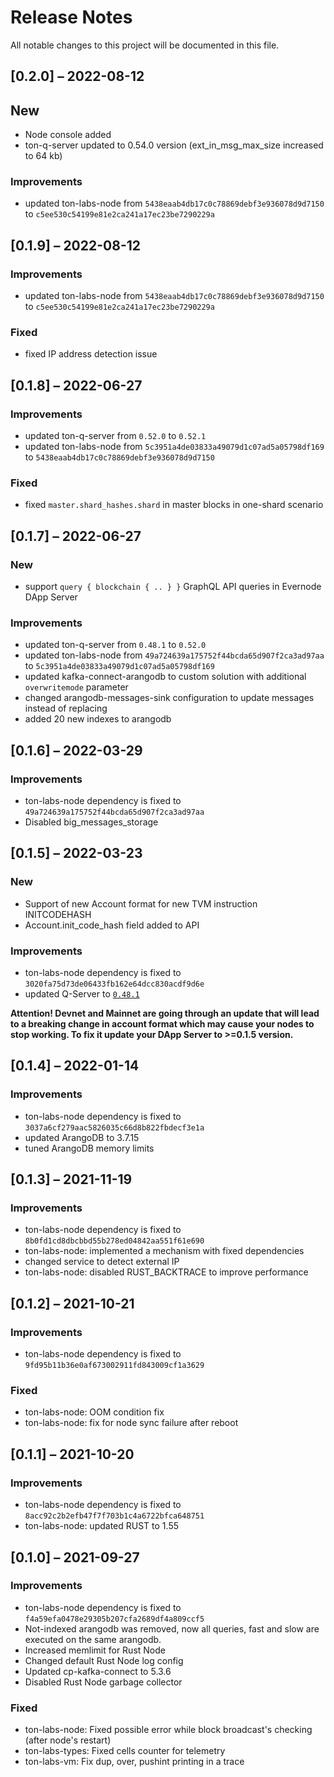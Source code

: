 # Release Notes

All notable changes to this project will be documented in this file.

## [0.2.0] – 2022-08-12

## New

- Node console added
- ton-q-server updated to 0.54.0 version (ext_in_msg_max_size increased to 64 kb)

### Improvements

- updated ton-labs-node from `5438eaab4db17c0c78869debf3e936078d9d7150` to `c5ee530c54199e81e2ca241a17ec23be7290229a`

## [0.1.9] – 2022-08-12

### Improvements

- updated ton-labs-node from `5438eaab4db17c0c78869debf3e936078d9d7150` to `c5ee530c54199e81e2ca241a17ec23be7290229a`

### Fixed
- fixed IP address detection issue

## [0.1.8] – 2022-06-27

### Improvements

- updated ton-q-server from `0.52.0` to `0.52.1`
- updated ton-labs-node from `5c3951a4de03833a49079d1c07ad5a05798df169` to `5438eaab4db17c0c78869debf3e936078d9d7150`

### Fixed
- fixed `master.shard_hashes.shard` in master blocks in one-shard scenario

## [0.1.7] – 2022-06-27

### New

- support `query { blockchain { .. } }` GraphQL API queries in Evernode DApp Server

### Improvements

- updated ton-q-server from `0.48.1` to `0.52.0`
- updated ton-labs-node from `49a724639a175752f44bcda65d907f2ca3ad97aa` to `5c3951a4de03833a49079d1c07ad5a05798df169`
- updated kafka-connect-arangodb to custom solution with additional `overwritemode` parameter
- changed arangodb-messages-sink configuration to update messages instead of replacing
- added 20 new indexes to arangodb

## [0.1.6] – 2022-03-29

### Improvements

- ton-labs-node dependency is fixed to `49a724639a175752f44bcda65d907f2ca3ad97aa`
- Disabled big_messages_storage

## [0.1.5] – 2022-03-23

### New
- Support of new Account format for new TVM instruction INITCODEHASH
- Account.init_code_hash field added to API


### Improvements
- ton-labs-node dependency is fixed to `3020fa75d73de06433fb162e64dcc830acdf9d6e`
- updated Q-Server to [`0.48.1`](https://github.com/tonlabs/ton-q-server/blob/master/CHANGELOG.md#0481---2022-03-16)

**Attention! Devnet and Mainnet are going through an update that will lead to a breaking change in account format which may cause your nodes to stop working.
To fix it update your DApp Server to >=0.1.5 version.**


## [0.1.4] – 2022-01-14

### Improvements

- ton-labs-node dependency is fixed to `3037a6cf279aac5826035c66d8b822fbdecf3e1a`
- updated ArangoDB to 3.7.15
- tuned ArangoDB memory limits

## [0.1.3] – 2021-11-19

### Improvements

- ton-labs-node dependency is fixed to `8b0fd1cd8dbcbbd55b278ed04842aa551f61e690`
- ton-labs-node: implemented a mechanism with fixed dependencies
- changed service to detect external IP
- ton-labs-node: disabled RUST_BACKTRACE to improve performance

## [0.1.2] – 2021-10-21

### Improvements

- ton-labs-node dependency is fixed to `9fd95b11b36e0af673002911fd843009cf1a3629`
  
### Fixed

- ton-labs-node: OOM condition fix
- ton-labs-node: fix for node sync failure after reboot

## [0.1.1] – 2021-10-20

### Improvements

- ton-labs-node dependency is fixed to `8acc92c2b2efb47f7f703b1c4a6722bfca648751`
- ton-labs-node: updated RUST to 1.55


## [0.1.0] – 2021-09-27

### Improvements

- ton-labs-node dependency is fixed to `f4a59efa0478e29305b207cfa2689df4a809ccf5`
- Not-indexed arangodb was removed, now all queries, fast and slow are executed on the same arangodb.
- Increased memlimit for Rust Node
- Changed default Rust Node log config
- Updated cp-kafka-connect to 5.3.6
- Disabled Rust Node garbage collector
  
### Fixed

- ton-labs-node: Fixed possible error while block broadcast's checking  (after node's restart)
- ton-labs-types: Fixed cells counter for telemetry
- ton-labs-vm: Fix dup, over, pushint printing in a trace
